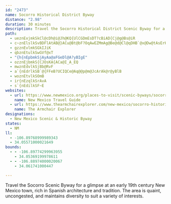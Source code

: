 ```yaml
---
id: "2473"
name: Socorro Historical District Byway
distance: "2.98"
duration: 30 minutes
description: Travel the Socorro Historical District Scenic Byway for a glimpse at an early 19th century New Mexico town, rich in Spanish architecture and tradition. The area is quaint, uncongested, and maintains diversity to suit a variety of interests.
path:
  - ueznExjmkSkCl@cDh@i@Jh@KQ{UlCGDmEsDT?cBiAD{Cj@g@Bs@iR
  - c~znElslkSvBDFlAtAB@}ACu@Bt@bF?OqAwEZMmAg@Be@d@Cl@qDHB`@x@Dw@tAsErHr@xGrAlC
  - gzznEvlmkSGkIJiK
  - qbznEtulkSwGVf@xT
  - "{h{nEpbmkSjAyAa@aFGeDl@A?yBIgE"
  - ozznEjbmkS{CJOsKA{ACa@I_A_EQ
  - mwznEdvlkSjBb@RvF
  - a`{nEdrlkSB`@{FFeB?UCIQCe@Aq@@p@m@JcArAk@r@yBlB
  - woznEtvlkSOmB
  - ir{nEzqlkSrAvA
  - s`{nEdilkSF~E
websites:
  - url: https://www.newmexico.org/places-to-visit/scenic-byways/socorro-historic-district/
    name: New Mexico Travel Guide
  - url: https://www.thearmchairexplorer.com/new-mexico/socorro-historic-byway.php
    name: The Armchair Explorer
designations:
  - New Mexico Scenic & Historic Byway
states:
  - NM
ll:
  - -106.89768999989343
  - 34.05571000021649
bounds:
  - - -106.89774299963955
    - 34.05369199978611
  - - -106.88974000020067
    - 34.061741000447

---
```


Travel the Socorro Scenic Byway for a glimpse at an early 19th century New Mexico town, rich in Spanish architecture and tradition. The area is quaint, uncongested, and maintains diversity to suit a variety of interests.
